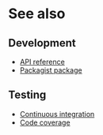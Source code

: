 # See also

## Development
- [API reference](https://dev.belin.io/phpunit-expect/api)
- [Packagist package](https://packagist.org/packages/cedx/phpunit-expect)

## Testing
- [Continuous integration](https://travis-ci.org/cedx/phpunit-expect)
- [Code coverage](https://coveralls.io/github/cedx/phpunit-expect)
